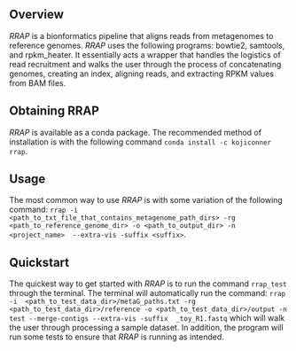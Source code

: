 ## Overview
*RRAP* is a bionformatics pipeline that aligns reads from metagenomes to reference
genomes. *RRAP* uses the following programs: bowtie2, samtools, and rpkm_heater. It
essentially acts a wrapper that handles the logistics of read recruitment and walks
the user through the process of concatenating genomes, creating an index, aligning
reads, and extracting RPKM values from BAM files. 

## Obtaining RRAP

*RRAP* is available as a conda package. The recommended method of 
installation is with the following command `conda install -c kojiconner rrap`.

## Usage

The most common way to use *RRAP* is with some variation of the following command:
`rrap -i  <path_to_txt_file_that_contains_metagenome_path_dirs> -rg 
<path_to_reference_genome_dir> -o <path_to_output_dir> -n <project_name> 
--extra-vis -suffix <suffix>`.

## Quickstart
The quickest way to get started with *RRAP* is to run the command `rrap_test`
through the terminal. The terminal will automatically run the command: 
`rrap -i  <path_to_test_data_dir>/metaG_paths.txt -rg <path_to_test_data_dir>/reference
 -o <path_to_test_data_dir>/output -n test --merge-contigs --extra-vis -suffix 
_toy_R1.fastq` which will walk the user through processing a sample dataset. In
addition, the program will run some tests to ensure that *RRAP* is running as
intended. 

